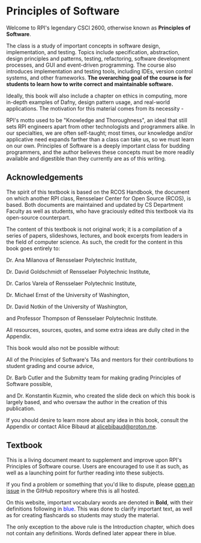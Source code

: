 # Principles of Software

Welcome to RPI's legendary CSCI 2600, otherwise known as **Principles of Software**.

The class is a study of important concepts in software design, implementation, and testing. 
Topics include specification, abstraction, design principles and patterns, testing, refactoring, software 
development processes, and GUI and event-driven programming. The course also introduces implementation and 
testing tools, including IDEs, version control systems, and other frameworks. **The overarching goal of the course 
is for students to learn how to write correct and maintainable software.**

Ideally, this book will also include a chapter on ethics in computing, more in-depth examples of Dafny, design pattern
usage, and real-world applications.  The motivation for this material comes from its necessity -

RPI's motto used to be "Knowledge and Thoroughness", an ideal that still sets RPI engineers apart from other
technologists and programmers alike.  In our specialties, we are often self-taught; most times,
our knowledge and/or applicative need expands farther than a class can take us, so we must learn on our own.
Principles of Software is a deeply important class for budding programmers, and the author believes these concepts
must be more readily available and digestible than they currently are as of this writing.

## Acknowledgements

The spirit of this textbook is based on the RCOS Handbook, the document on which another RPI class, Rensselaer Center for Open Source (RCOS), is based.  Both documents are maintained and updated by CS Department Faculty as well as students, who have graciously edited this textbook via its open-source counterpart.

The content of this textbook is not original work; it is a compilation of a series of papers, slideshows, lectures, and book excerpts from leaders in the field of computer science.  As such, the credit for the content in this book goes entirely to:

Dr. Ana Milanova of Rensselaer Polytechnic Institute,

Dr. David Goldschmidt of Rensselaer Polytechnic Institute,

Dr. Carlos Varela of Rensselaer Polytechnic Institute,

Dr. Michael Ernst of the University of Washington,

Dr. David Notkin of the University of Washington,

and Professor Thompson of Rensselaer Polytechnic Institute.

All resources, sources, quotes, and some extra ideas are dully cited in the Appendix.

This book would also not be possible without:

All of the Principles of Software's TAs and mentors for their contributions to student grading and course advice,

Dr. Barb Cutler and the Submitty team for making grading Principles of Software possible,

and Dr. Konstantin Kuzmin, who created the slide deck on which this book is largely based, and who oversaw the author in the creation of this publication.

If you should desire to learn more about any idea in this book, consult the Appendix or contact Alice Bibaud at alicebibaud@proton.me.

## Textbook

This is a living document meant to supplement and improve upon RPI's Principles of Software course.  Users are encouraged to use it as such, as well as a launching point for further reading into these subjects.

If you find a problem or something that you'd like to dispute, please [open an issue](https://github.com/nazime1/Principles-of-Software/issues/new) in the GitHub repository where this is all hosted.

On this website, important vocabulary words are denoted in **Bold**, with their definitions following in <span style="color:blue;">blue</span>.  This was done to clarify important text, as well as for creating flashcards so students may study the material.

The only exception to the above rule is the Introduction chapter, which does not contain any definitions.  Words defined later appear there in blue.